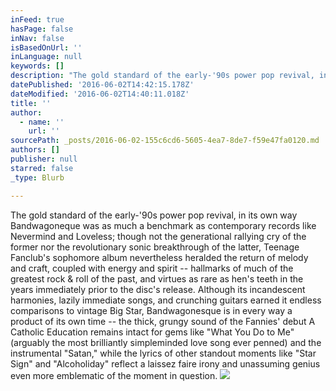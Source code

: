 ```yaml
---
inFeed: true
hasPage: false
inNav: false
isBasedOnUrl: ''
inLanguage: null
keywords: []
description: "The gold standard of the early-'90s power pop revival, in its own way Bandwagoneque was as much a benchmark as contemporary records like Nevermind and Loveless; though not the generational rallying cry of the former nor the revolutionary sonic breakthrough of the latter, Teenage Fanclub's sophomore album nevertheless heralded the return of melody and craft, coupled with energy and spirit -- hallmarks of much of the greatest rock & roll of the past, and virtues as rare as hen's teeth in the years immediately prior to the disc's release. Although its incandescent harmonies, lazily immediate songs, and crunching guitars earned it endless comparisons to vintage Big Star, Bandwagonesque is in every way a product of its own time -- the thick, grungy sound of the Fannies' debut A Catholic Education remains intact for gems like \"What You Do to Me\" (arguably the most brilliantly simpleminded love song ever penned) and the instrumental \"Satan,\" while the lyrics of other standout moments like \"Star Sign\" and \"Alcoholiday\" reflect a laissez faire irony and unassuming genius even more emblematic of the moment in question."
datePublished: '2016-06-02T14:42:15.178Z'
dateModified: '2016-06-02T14:40:11.018Z'
title: ''
author:
  - name: ''
    url: ''
sourcePath: _posts/2016-06-02-155c6cd6-5605-4ea7-8de7-f59e47fa0120.md
authors: []
publisher: null
starred: false
_type: Blurb

---
```

The gold standard of the early-'90s power pop revival, in its own way Bandwagoneque was as much a benchmark as contemporary records like Nevermind and Loveless; though not the generational rallying cry of the former nor the revolutionary sonic breakthrough of the latter, Teenage Fanclub's sophomore album nevertheless heralded the return of melody and craft, coupled with energy and spirit -- hallmarks of much of the greatest rock & roll of the past, and virtues as rare as hen's teeth in the years immediately prior to the disc's release. Although its incandescent harmonies, lazily immediate songs, and crunching guitars earned it endless comparisons to vintage Big Star, Bandwagonesque is in every way a product of its own time -- the thick, grungy sound of the Fannies' debut A Catholic Education remains intact for gems like "What You Do to Me" (arguably the most brilliantly simpleminded love song ever penned) and the instrumental "Satan," while the lyrics of other standout moments like "Star Sign" and "Alcoholiday" reflect a laissez faire irony and unassuming genius even more emblematic of the moment in question.
![](https://the-grid-user-content.s3-us-west-2.amazonaws.com/d0c52310-b983-4690-97f1-f919d314960e.jpg)